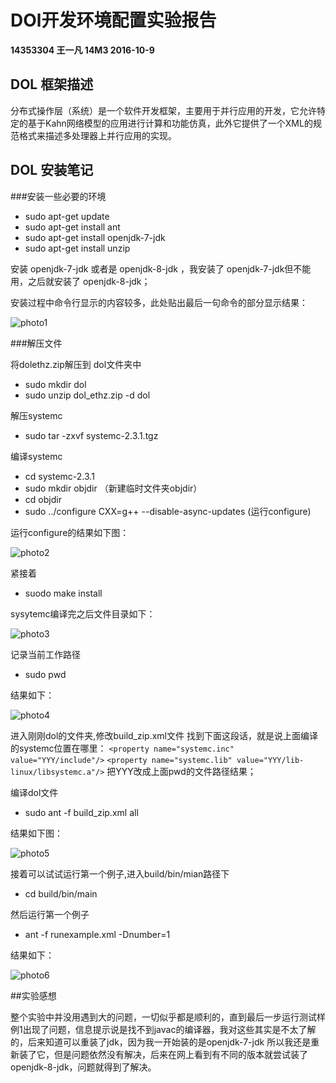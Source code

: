 # DOl开发环境配置实验报告
**14353304 王一凡 14M3  2016-10-9**
## DOL 框架描述

分布式操作层（系统）是一个软件开发框架，主要用于并行应用的开发，它允许特定的基于Kahn网络模型的应用进行计算和功能仿真，此外它提供了一个XML的规范格式来描述多处理器上并行应用的实现。

## DOL 安装笔记
###安装一些必要的环境
* sudo apt-get update 
* sudo apt-get install ant
* sudo apt-get install openjdk-7-jdk
* sudo apt-get install unzip

安装 openjdk-7-jdk 或者是  openjdk-8-jdk ，我安装了 openjdk-7-jdk但不能用，之后就安装了 openjdk-8-jdk；

安装过程中命令行显示的内容较多，此处贴出最后一句命令的部分显示结果：

![photo1](http://a3.qpic.cn/psb?/V131oSoG3VPBEM/93phNFeEVD11i3xXRCZNX2LlQ5cT7L.cNlzu2RXUPqg!/m/dAoBAAAAAAAA&bo=gQI2AgAAAAADB5U!&rf=photolist)

###解压文件

将dolethz.zip解压到 dol文件夹中

* sudo mkdir dol  
* sudo unzip dol_ethz.zip -d dol

解压systemc

* sudo tar -zxvf systemc-2.3.1.tgz  

编译systemc

* cd systemc-2.3.1
* sudo mkdir objdir （新建临时文件夹objdir）
* cd objdir
* sudo ../configure CXX=g++ --disable-async-updates (运行configure)

运行configure的结果如下图：

![photo2](http://a3.qpic.cn/psb?/V131oSoG3VPBEM/.s*k9JrUhRMlTyo5rH3P3VAQ5erwy1Awa*v3Z*62.as!/b/dHwBAAAAAAAA&bo=gQL3AAAAAAADAFE!&rf=viewer_4)

紧接着

* suodo make install

sysytemc编译完之后文件目录如下：

![photo3](http://a1.qpic.cn/psb?/V131oSoG3VPBEM/s3X6fG7v5o6ac8sMU5tlKm3pO5b2fbxlEloBiIUKy5s!/b/dHcBAAAAAAAA&bo=YQJeAAAAAAADABg!&rf=viewer_4)

记录当前工作路径

* sudo pwd

结果如下：

![photo4](http://a3.qpic.cn/psb?/V131oSoG3VPBEM/bX.9mLqT5i2hpdWfcWGj37TsONDj0DTnyrclLljGSHU!/b/dHABAAAAAAAA&bo=3gElAAAAAAADAN8!&rf=viewer_4)

进入刚刚dol的文件夹,修改build_zip.xml文件
找到下面这段话，就是说上面编译的systemc位置在哪里：
`<property name="systemc.inc" value="YYY/include"/>`
`<property name="systemc.lib" value="YYY/lib-linux/libsystemc.a"/>`
把YYY改成上面pwd的文件路径结果；

编译dol文件

* sudo ant -f build_zip.xml all

结果如下图：

![photo5](http://a3.qpic.cn/psb?/V131oSoG3VPBEM/NYueXNwqMXz4X6jITLt4kUX0bHvJZ7tSG2Z49*skpKY!/b/dI8AAAAAAAAA&bo=8QFRAQAAAAADAIU!&rf=viewer_4)

接着可以试试运行第一个例子,进入build/bin/mian路径下

* cd build/bin/main

然后运行第一个例子

* ant -f runexample.xml -Dnumber=1

结果如下：

![photo6](http://a2.qpic.cn/psb?/V131oSoG3VPBEM/G7UmNIgASQMCL6R12joSW3lnoIIvDPZ7vCj0hUBq6ms!/b/dNwAAAAAAAAA&bo=YAG8AQAAAAADAPk!&rf=viewer_4)

##实验感想

整个实验中并没用遇到大的问题，一切似乎都是顺利的，直到最后一步运行测试样例1出现了问题，信息提示说是找不到javac的编译器，我对这些其实是不太了解的，后来知道可以重装了jdk，因为我一开始装的是openjdk-7-jdk
所以我还是重新装了它，但是问题依然没有解决，后来在网上看到有不同的版本就尝试装了openjdk-8-jdk，问题就得到了解决。

 